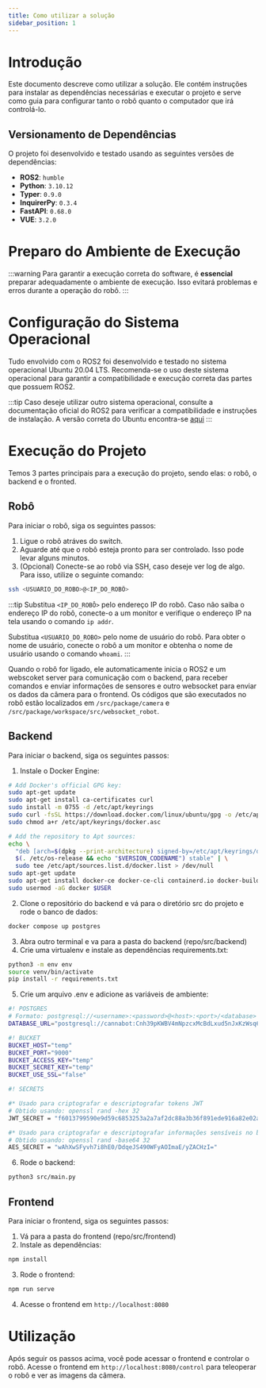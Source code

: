 ```yaml
---
title: Como utilizar a solução
sidebar_position: 1
---
```


# Introdução

Este documento descreve como utilizar a solução. Ele contém instruções para instalar as dependências necessárias e executar o projeto e serve como guia para configurar tanto o robô quanto o computador que irá controlá-lo.


## Versionamento de Dependências

O projeto foi desenvolvido e testado usando as seguintes versões de dependências:

- **ROS2**: `humble`
- **Python**: `3.10.12`
- **Typer**: `0.9.0`
- **InquirerPy**: `0.3.4`
- **FastAPI**: `0.68.0`
- **VUE**: `3.2.0`
  

# Preparo do Ambiente de Execução

:::warning
Para garantir a execução correta do software, é **essencial** preparar adequadamente o ambiente de execução. Isso evitará problemas e erros durante a operação do robô.
:::

# Configuração do Sistema Operacional

Tudo envolvido com o ROS2 foi desenvolvido e testado no sistema operacional Ubuntu 20.04 LTS. Recomenda-se o uso deste sistema operacional para garantir a compatibilidade e execução correta das partes que possuem ROS2.

:::tip
Caso deseje utilizar outro sistema operacional, consulte a documentação oficial do ROS2 para verificar a compatibilidade e instruções de instalação. A versão correta do Ubuntu encontra-se [aqui](https://releases.ubuntu.com/jammy/)
:::

# Execução do Projeto

Temos 3 partes principais para a execução do projeto, sendo elas: o robô, o backend e o fronted.

## Robô

Para iniciar o robô, siga os seguintes passos:

1. Ligue o robô atráves do switch.
2. Aguarde até que o robô esteja pronto para ser controlado. Isso pode levar alguns minutos.
3. (Opcional) Conecte-se ao robô via SSH, caso deseje ver log de algo. Para isso, utilize o seguinte comando:

```bash
ssh <USUARIO_DO_ROBO>@<IP_DO_ROBÔ>
```

:::tip
Substitua `<IP_DO_ROBÔ>` pelo endereço IP do robô. Caso não saiba o endereço IP do robô, conecte-o a um monitor e verifique o endereço IP na tela usando o comando `ip addr`.

Substitua `<USUARIO_DO_ROBO>` pelo nome de usuário do robô. Para obter o nome de usuário, conecte o robô a um monitor e obtenha o nome de usuário usando o comando `whoami`.
:::

Quando o robô for ligado, ele automaticamente inicia o ROS2 e um webscoket server para comunicação com o backend, para receber comandos e enviar informações de sensores e outro websocket para enviar os dados da câmera para o frontend. Os códigos que são executados no robô estão localizados em `/src/package/camera` e `/src/package/workspace/src/websocket_robot`.

## Backend

Para iniciar o backend, siga os seguintes passos:

1. Instale o Docker Engine:
```bash
# Add Docker's official GPG key:
sudo apt-get update
sudo apt-get install ca-certificates curl
sudo install -m 0755 -d /etc/apt/keyrings
sudo curl -fsSL https://download.docker.com/linux/ubuntu/gpg -o /etc/apt/keyrings/docker.asc
sudo chmod a+r /etc/apt/keyrings/docker.asc

# Add the repository to Apt sources:
echo \
  "deb [arch=$(dpkg --print-architecture) signed-by=/etc/apt/keyrings/docker.asc] https://download.docker.com/linux/ubuntu \
  $(. /etc/os-release && echo "$VERSION_CODENAME") stable" | \
  sudo tee /etc/apt/sources.list.d/docker.list > /dev/null
sudo apt-get update
sudo apt-get install docker-ce docker-ce-cli containerd.io docker-buildx-plugin docker-compose-plugin
sudo usermod -aG docker $USER
```
2. Clone o repositório do backend e vá para o diretório src do projeto e rode o banco de dados:
```bash
docker compose up postgres
```
3. Abra outro terminal e va para a pasta do backend (repo/src/backend)
4. Crie uma virtualenv e instale as dependências requirements.txt:
```bash
python3 -m env env
source venv/bin/activate
pip install -r requirements.txt
```
5. Crie um arquivo .env e adicione as variáveis de ambiente:
```bash
#! POSTGRES
# Formato: postgresql://<username>:<password>@<host>:<port>/<database>
DATABASE_URL="postgresql://cannabot:Cnh39pKWBV4mNpzcxMcBdLxud5nJxKzWsq6iXstdeLf2vZbCHKtAn36w8wqBmFHL@localhost:5432/cannabot"

#! BUCKET
BUCKET_HOST="temp"
BUCKET_PORT="9000"
BUCKET_ACCESS_KEY="temp"
BUCKET_SECRET_KEY="temp"
BUCKET_USE_SSL="false"

#! SECRETS

#* Usado para criptografar e descriptografar tokens JWT
# Obtido usando: openssl rand -hex 32
JWT_SECRET = "f6013799590e9d59c6853253a2a7af2dc88a3b36f891ede916a82e02a87a8555"

#* Usado para criptografar e descriptografar informações sensíveis no banco de dados usando AES256
# Obtido usando: openssl rand -base64 32
AES_SECRET = "wAhXwSFyvh7i8hE0/DdqeJS490WFyAOImaE/yZACHzI="
```
6. Rode o backend:
```bash
python3 src/main.py
```

## Frontend

Para iniciar o frontend, siga os seguintes passos:

1. Vá para a pasta do frontend (repo/src/frontend)
2. Instale as dependências:
```bash
npm install
```
3. Rode o frontend:
```bash
npm run serve
```
4. Acesse o frontend em `http://localhost:8080`

# Utilização

Após seguir os passos acima, você pode acessar o frontend e controlar o robô. Acesse o frontend em `http://localhost:8080/control` para teleoperar o robô e ver as imagens da câmera.